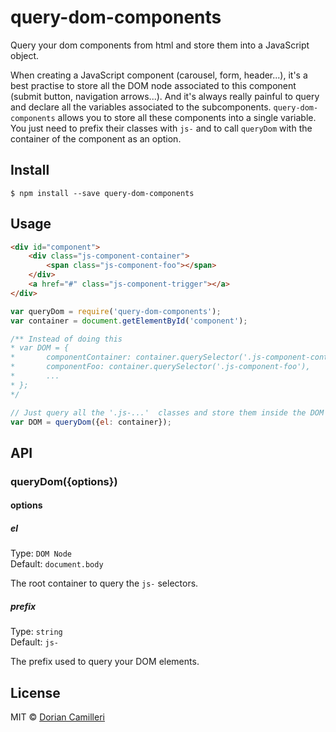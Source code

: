 # query-dom-components
Query your dom components from html and store them into a JavaScript object.

When creating a JavaScript component (carousel, form, header...), it's a best practise to store all the DOM node associated to this component (submit button, navigation arrows...). And it's always really painful to query and declare all the variables associated to the subcomponents. `query-dom-components` allows you to store all these components into a single variable. You just need to prefix their classes with `js-` and to call `queryDom` with the container of the component as an option.

## Install

```
$ npm install --save query-dom-components
```

## Usage

```html
<div id="component">
	<div class="js-component-container">
		<span class="js-component-foo"></span>
	</div>
	<a href="#" class="js-component-trigger"></a>
</div>	
```

```js
var queryDom = require('query-dom-components');
var container = document.getElementById('component');

/** Instead of doing this
* var DOM = {
*		componentContainer: container.querySelector('.js-component-container'),
*		componentFoo: container.querySelector('.js-component-foo'),
*		...
* };
*/

// Just query all the '.js-...'  classes and store them inside the DOM object
var DOM = queryDom({el: container});
```

## API

### queryDom({options})

#### options

##### el

Type: `DOM Node`  
Default: `document.body`

The root container to query the `js-` selectors.

##### prefix

Type: `string`  
Default: `js-`

The prefix used to query your DOM elements.

## License

MIT © [Dorian Camilleri](https://github.com/dcamilleri>)

